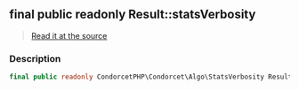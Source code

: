 ## final public readonly Result::statsVerbosity

> [Read it at the source](https://github.com/julien-boudry/Condorcet/blob/master/src/Result.php#L23)

### Description    

```php
final public readonly CondorcetPHP\Condorcet\Algo\StatsVerbosity Result->statsVerbosity 
```


    